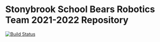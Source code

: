 <h1>Stonybrook School Bears Robotics Team 2021-2022 Repository</h1>

[![Build Status](https://github.com/The-Stony-Brook-School-Robotics-Team/FTC-2021-2022/actions/workflows/android.yml/badge.svg)](https://github.com/The-Stony-Brook-School-Robotics-Team/FTC-2021-2022/actions/workflows/android.yml)
